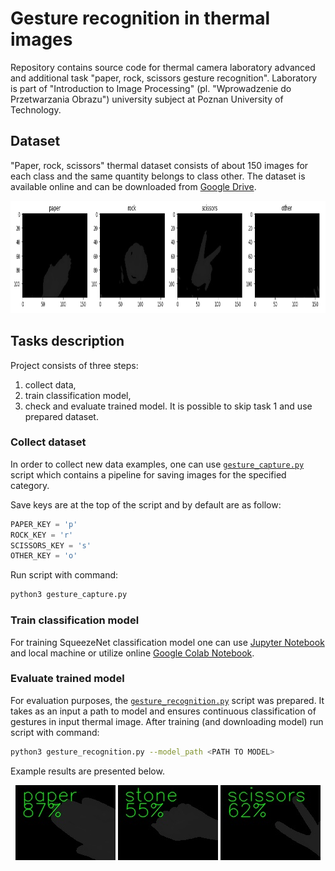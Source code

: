 # Gesture recognition in thermal images

Repository contains source code for thermal camera laboratory advanced and additional task "paper, rock, scissors gesture recognition". Laboratory is part of "Introduction to Image Processing" (pl. "Wprowadzenie do Przetwarzania Obrazu") university subject at Poznan University of Technology.

## Dataset

"Paper, rock, scissors" thermal dataset consists of about 150 images for each class and the same quantity belongs to class other. The dataset is available online and can be downloaded from [Google Drive](https://drive.google.com/file/d/1uluuaLeg5TU1D-HFtc6fnO6B0tSpUMDq/view?usp=sharing).

<p align="center">
  <img width="800" height="180" src="./readme_files/dataset_examples.png">
</p>

## Tasks description

Project consists of three steps: 
1. collect data,
2. train classification model,
3. check and evaluate trained model.
It is possible to skip task 1 and use prepared dataset.

### Collect dataset

In order to collect new data examples, one can use [`gesture_capture.py`](./gesture_capture.py) script which contains a pipeline for saving images for the specified category. 

Save keys are at the top of the script and by default are as follow:

```python
PAPER_KEY = 'p'
ROCK_KEY = 'r'
SCISSORS_KEY = 's'
OTHER_KEY = 'o'
```

Run script with command:

```bash
python3 gesture_capture.py
```

### Train classification model

For training SqueezeNet classification model one can use [Jupyter Notebook](./thermal_gesture_recognition.ipynb) and local machine or utilize online [Google Colab Notebook](https://colab.research.google.com/drive/1OteCMcXc9MRv2QWR44ZIZPhTMrI5n0c3?usp=sharing).

### Evaluate trained model

For evaluation purposes, the [`gesture_recognition.py`](./gesture_recognition.py) script was prepared. It takes as an input a path to model and ensures continuous classification of gestures in input thermal image. After training (and downloading model) run script with command:

```bash
python3 gesture_recognition.py --model_path <PATH TO MODEL>
```

Example results are presented below.

<p align="center">
  <img width="160" height="120" src="./readme_files/gesture_detected_paper.jpg">
  <img width="160" height="120" src="./readme_files/gesture_detected_stone.jpg">
  <img width="160" height="120" src="./readme_files/gesture_detected_scissors.jpg">
</p>